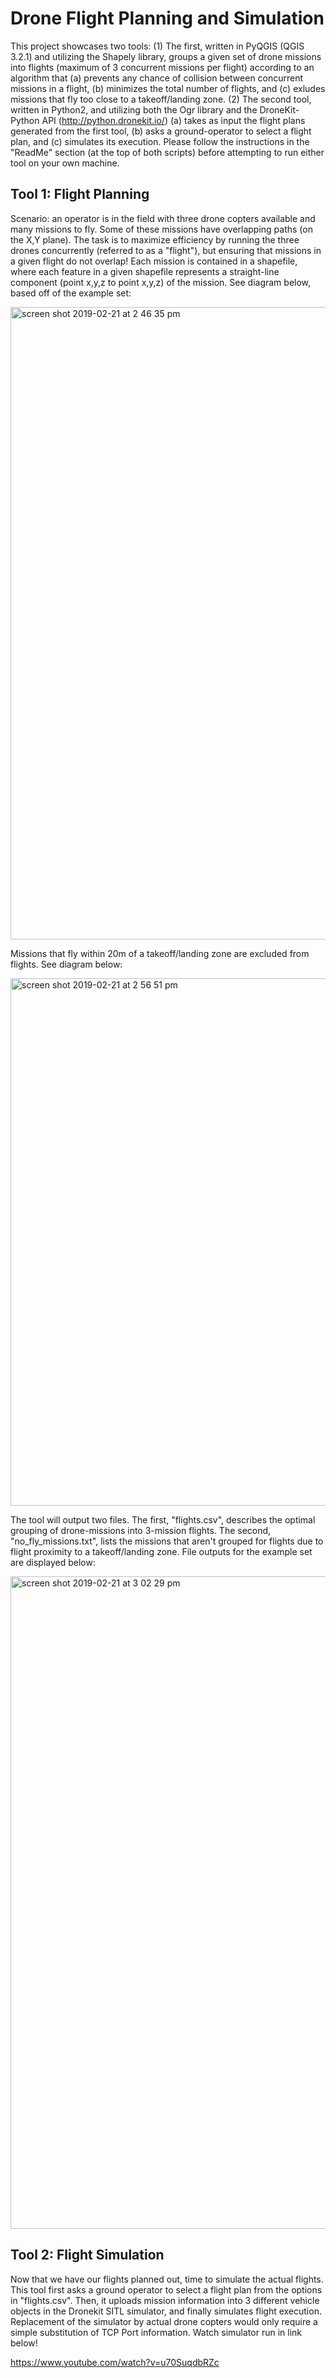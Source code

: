 # Drone Flight Planning and Simulation

This project showcases two tools: (1) The first, written in PyQGIS (QGIS 3.2.1) and utilizing the Shapely library, 
groups a given set of drone missions into flights (maximum of 3 concurrent missions per flight) according to an algorithm
that (a) prevents any chance of collision between concurrent missions in a flight, (b) minimizes the total number of
flights, and (c) exludes missions that fly too close to a takeoff/landing zone.  (2) The second tool, written in Python2, and utilizing both the Ogr library and the DroneKit-Python API (http://python.dronekit.io/) (a) takes as input the flight plans generated from the first tool, (b) asks a ground-operator to select a flight plan, and (c) simulates its execution.  Please follow the instructions in the "ReadMe" section (at the top of both scripts) before attempting to run either tool on your own machine.


## Tool 1: Flight Planning
Scenario: an operator is in the field with three drone copters available and many missions to fly. Some of these missions have overlapping paths (on the X,Y plane).  The task is to maximize efficiency by running the three drones concurrently 
(referred to as a "flight"), but ensuring that missions in a given flight do not overlap!  Each mission is contained 
in a shapefile, where each feature in a given shapefile represents a straight-line component (point x,y,z to point x,y,z) 
of the mission.  See diagram below, based off of the example set:

<img width="1012" alt="screen shot 2019-02-21 at 2 46 35 pm" src="https://user-images.githubusercontent.com/43111524/53197108-7f3e0800-35e7-11e9-98eb-4f0cdf1b66e9.png">

Missions that fly within 20m of a takeoff/landing zone are excluded from flights.  See diagram below:

<img width="844" alt="screen shot 2019-02-21 at 2 56 51 pm" src="https://user-images.githubusercontent.com/43111524/53197791-ef995900-35e8-11e9-9af0-794fe1f2ee58.png">


The tool will output two files.  The first, "flights.csv", describes the optimal grouping of drone-missions into 3-mission flights.  The second, "no_fly_missions.txt", lists the missions that aren't grouped for flights due to flight proximity to a takeoff/landing zone.  File outputs for the example set are displayed below:

<img width="1044" alt="screen shot 2019-02-21 at 3 02 29 pm" src="https://user-images.githubusercontent.com/43111524/53198171-b9a8a480-35e9-11e9-83ad-4b8945729267.png">




## Tool 2: Flight Simulation
Now that we have our flights planned out, time to simulate the actual flights.  This tool first asks a ground operator to select a flight plan from the options in "flights.csv".  Then, it uploads mission information into 3 different vehicle objects in the Dronekit SITL simulator, and finally simulates flight execution.  Replacement of the simulator by actual drone copters would only require a simple substitution of TCP Port information.  Watch simulator run in link below!

https://www.youtube.com/watch?v=u70SuqdbRZc
